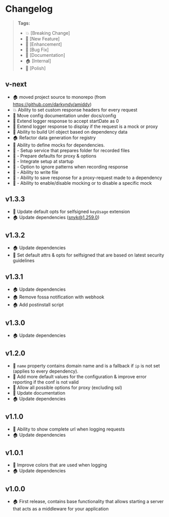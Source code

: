 # Changelog

> **Tags:**
> - :boom:       [Breaking Change]
> - :rocket:     [New Feature]
> - :lollipop:   [Enhancement]
> - :bug:        [Bug Fix]
> - :memo:       [Documentation]
> - :house:      [Internal]
> - :nail_care:  [Polish]


## v-next
* :house: moved project source to monorepo (from https://github.com/darkyndy/amiddy)
* :boom: Ability to set custom response headers for every request
* :lollipop: Move config documentation under docs/config 
* :lollipop: Extend logger response to accept startDate as 0
* :lollipop: Extend logger response to display if the request is a mock or proxy
* :lollipop: Ability to build Url object based on dependency data
* :house: Refactor data generation for registry
* :rocket: Ability to define mocks for dependencies.
* :lollipop: - Setup service that prepares folder for recorded files
* :lollipop: - Prepare defaults for proxy & options
* :lollipop: - Integrate setup at startup
* :lollipop: - Option to ignore patterns when recording response
* :lollipop: - Ability to write file
* :rocket: - Ability to save response for a proxy-request made to a dependency
* :lollipop: - Ability to enable/disable mocking or to disable a specific mock

## v1.3.3
* :lollipop: Update default opts for selfsigned `keyUsage` extension
* :house: Update dependencies (snyk@1.259.0)

## v1.3.2
* :house: Update dependencies
* :lollipop: Set default attrs & opts for selfsigned that are based on latest security guidelines


## v1.3.1
* :house: Update dependencies
* :house: Remove fossa notification with webhook
* :house: Add postinstall script


## v1.3.0
* :house: Update dependencies


## v1.2.0
* :rocket: `name` property contains domain name and is a fallback if `ip` is not set (applies to every dependency).
* :lollipop: Add more default values for the configuration & improve error reporting if the conf is not valid
* :lollipop: Allow all possible options for proxy (excluding ssl)
* :memo: Update documentation
* :house: Update dependencies


## v1.1.0
* :lollipop: Ability to show complete url when logging requests
* :house: Update dependencies


## v1.0.1
* :lollipop: Improve colors that are used when logging
* :house: Update dependencies


## v1.0.0
* :house: First release, contains base functionality that allows starting a server that acts as a middleware for your application
